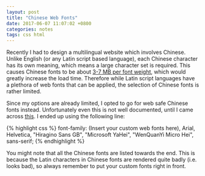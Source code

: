 ```yaml
---
layout: post
title: "Chinese Web Fonts"
date: 2017-06-07 11:07:02 +0800
categories: notes
tags: css html
---
```


Recently I had to design a multilingual website which involves Chinese. Unlike English (or any Latin script based language), each Chinese character has its own meaning, which means a large character set is required. This causes Chinese fonts to be about [3-7 MB per font weight](https://webdesign.tutsplus.com/articles/the-complete-beginners-guide-to-chinese-fonts--cms-23444), which would greatly increase the load time. Therefore while Latin script languages have a plethora of web fonts that can be applied, the selection of Chinese fonts is rather limited.

Since my options are already limited, I opted to go for web safe Chinese fonts instead. Unfortunately even this is not well documented, until I came across [this](http://daoinsights.com/chinese-web-fonts-part-1/). I ended up using the following line:

{% highlight css %}
font-family: (Insert your custom web fonts here), Arial, Helvetica, "Hiragino Sans GB", "Microsoft YaHei", "WenQuanYi Micro Hei", sans-serif;
{% endhighlight %}

You might note that all the Chinese fonts are listed towards the end. This is because the Latin characters in Chinese fonts are rendered quite badly (i.e. looks bad), so always remember to put your custom fonts right in front.